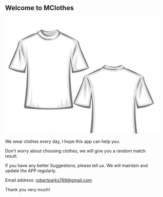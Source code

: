 ## Welcome to MClothes

![Image](1024.png)

We wear clothes every day, I hope this app can help you.

Don't worry about choosing clothes, we will give you a random match result.

If you have any better Suggestions, please tell us. We will maintain and update the APP regularly.

Email address: robertparks769@gmail.com

Thank you very much!

